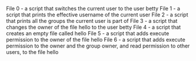 File 0 - a script that switches the current user to the user betty
File 1 - a script that prints the effective username of the current user
File 2 - a script that prints all the groups the current user is part of
File 3 - a script that changes the owner of the file hello to the user betty
File 4 - a script that creates an empty file called hello
File 5 - a script that adds execute permission to the owner of the file hello
File 6 - a script that adds execute permission to the owner and the group owner, and read permission to other users, to the file hello
